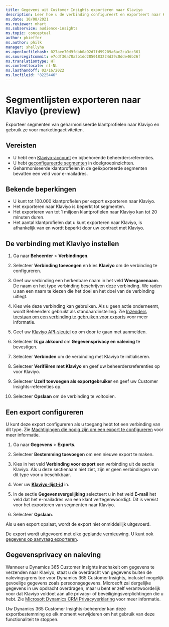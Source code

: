 ```yaml
---
title: Gegevens uit Customer Insights exporteren naar Klaviyo
description: Leer hoe u de verbinding configureert en exporteert naar Klaviyo.
ms.date: 10/08/2021
ms.reviewer: mhart
ms.subservice: audience-insights
ms.topic: conceptual
author: pkieffer
ms.author: philk
manager: shellyha
ms.openlocfilehash: 027aee70d9fdab0a92d7fd99209a6ac2ca3cc361
ms.sourcegitcommit: e7cdf36a78a2b1dd2850183224d39c8dde46b26f
ms.translationtype: HT
ms.contentlocale: nl-NL
ms.lasthandoff: 02/16/2022
ms.locfileid: "8225446"
---
```

# <a name="export-segment-lists-to-klaviyo-preview"></a>Segmentlijsten exporteren naar Klaviyo (preview)

Exporteer segmenten van geharmoniseerde klantprofielen naar Klaviyo en gebruik ze voor marketingactiviteiten.

## <a name="prerequisites"></a>Vereisten

-   U hebt een [Klaviyo-account](https://www.klaviyo.com/) en bijbehorende beheerdersreferenties.
-   U hebt [geconfigureerde segmenten](segments.md) in doelgroepinzichten.
-   Geharmoniseerde klantprofielen in de geëxporteerde segmenten bevatten een veld voor e-mailadres.

## <a name="known-limitations"></a>Bekende beperkingen

- U kunt tot 100.000 klantprofielen per export exporteren naar Klaviyo.
- Het exporteren naar Klaviyo is beperkt tot segmenten.
- Het exporteren van tot 1 miljoen klantprofielen naar Klaviyo kan tot 20 minuten duren. 
- Het aantal klantprofielen dat u kunt exporteren naar Klaviyo, is afhankelijk van en wordt beperkt door uw contract met Klaviyo.

## <a name="set-up-connection-to-klaviyo"></a>De verbinding met Klaviyo instellen

1. Ga naar **Beheerder** > **Verbindingen**.

1. Selecteer **Verbinding toevoegen** en kies **Klaviyo** om de verbinding te configureren.

1. Geef uw verbinding een herkenbare naam in het veld **Weergavenaam**. De naam en het type verbinding beschrijven deze verbinding. We raden u aan een naam te kiezen die het doel en het doel van de verbinding uitlegt.

1. Kies wie deze verbinding kan gebruiken. Als u geen actie onderneemt, wordt Beheerders gebruikt als standaardinstelling. Zie [Inzenders toestaan om een verbinding te gebruiken voor exports](connections.md#allow-contributors-to-use-a-connection-for-exports) voor meer informatie.

1. Geef uw [Klaviyo API-sleutel](https://help.klaviyo.com/hc/articles/115005062267-How-to-Manage-Your-Account-s-API-Keys) op om door te gaan met aanmelden. 

1. Selecteer **Ik ga akkoord** om **Gegevensprivacy en naleving** te bevestigen.

1. Selecteer **Verbinden** om de verbinding met Klaviyo te initialiseren.

1. Selecteer **Verifiëren met Klaviyo** en geef uw beheerdersreferenties op voor Klaviyo.

1. Selecteer **Uzelf toevoegen als exportgebruiker** en geef uw Customer Insights-referenties op.

1. Selecteer **Opslaan** om de verbinding te voltooien.

## <a name="configure-an-export"></a>Een export configureren

U kunt deze export configureren als u toegang hebt tot een verbinding van dit type. Zie [Machtigingen die nodig zijn om een export te configureren](export-destinations.md#set-up-a-new-export) voor meer informatie.

1. Ga naar **Gegevens** > **Exports**.

1. Selecteer **Bestemming toevoegen** om een nieuwe export te maken.

1. Kies in het veld **Verbinding voor export** een verbinding uit de sectie Klaviyo. Als u deze sectienaam niet ziet, zijn er geen verbindingen van dit type voor u beschikbaar.

1. Voer uw [**Klaviyo-lijst-id**](https://help.klaviyo.com/hc/articles/115005078647-How-to-Find-a-List-ID) in.     

3. In de sectie **Gegevensvergelijking** selecteert u in het veld **E-mail** het veld dat het e-mailadres van een klant vertegenwoordigt. Dit is vereist voor het exporteren van segmenten naar Klaviyo.

1. Selecteer **Opslaan**.

Als u een export opslaat, wordt de export niet onmiddellijk uitgevoerd.

De export wordt uitgevoerd met elke [geplande vernieuwing](system.md#schedule-tab). U kunt ook [gegevens op aanvraag exporteren](export-destinations.md#run-exports-on-demand). 


## <a name="data-privacy-and-compliance"></a>Gegevensprivacy en naleving

Wanneer u Dynamics 365 Customer Insights inschakelt om gegevens te verzenden naar Klaviyo, staat u de overdracht van gegevens buiten de nalevingsgrens toe voor Dynamics 365 Customer Insights, inclusief mogelijk gevoelige gegevens zoals persoonsgegevens. Microsoft zal dergelijke gegevens in uw opdracht overdragen, maar u bent er zelf verantwoordelijk voor dat Klaviyo voldoet aan alle privacy- of beveiligingsverplichtingen die u hebt. Zie [Microsoft Dynamics CRM Privacyverklaring](https://go.microsoft.com/fwlink/?linkid=396732) voor meer informatie.

Uw Dynamics 365 Customer Insights-beheerder kan deze exportbestemming op elk moment verwijderen om het gebruik van deze functionaliteit te stoppen.
